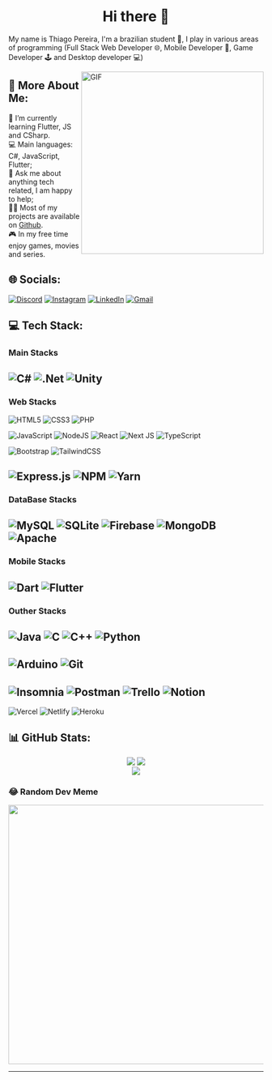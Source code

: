 <h1 align=center> Hi there 👋 </h1>

My name is Thiago Pereira, I'm a brazilian student 📖, I play in various areas of programming (Full Stack Web Developer 🌐, Mobile Developer 📱, Game Developer 🕹 and Desktop developer 💻)

<img align="right" alt="GIF" src="https://raw.githubusercontent.com/ThiagoPereira232/ThiagoPereira232/main/imgs/Code%20typing.gif" width="360px"/>

## 💫 More About Me:
🌱 I’m currently learning Flutter, JS and CSharp.<br>
💻 Main languages: C#, JavaScript, Flutter;<br>
💬 Ask me about anything tech related, I am happy to help;<br>
👨‍💻 Most of my projects are available on [Github](https://github.com/ThiagoPereira232?tab=repositories).<br>
🎮 In my free time enjoy games, movies and series.


## 🌐 Socials:
[![Discord](https://img.shields.io/badge/Discord-7289DA?style=for-the-badge&logo=discord&logoColor=white)](https://discord.gg///thiago#6669) 
[![Instagram](https://img.shields.io/badge/Instagram-E4405F?style=for-the-badge&logo=instagram&logoColor=white)](https://instagram.com/_pereira.thiago) 
[![LinkedIn](https://img.shields.io/badge/LinkedIn-0077B5?style=for-the-badge&logo=linkedin&logoColor=white)](https://linkedin.com/in/thiago-pereiradev) 
[![Gmail](https://img.shields.io/badge/Gmail-D14836?style=for-the-badge&logo=gmail&logoColor=white)](mailto:pereira.tp.thiago@gmail.com) 

## 💻 Tech Stack:

### Main Stacks
![C#](https://img.shields.io/badge/c%23-%23239120.svg?style=for-the-badge&logo=c-sharp&logoColor=white) 
![.Net](https://img.shields.io/badge/.NET-5C2D91?style=for-the-badge&logo=.net&logoColor=white) 
![Unity](https://img.shields.io/badge/Unity-100000?style=for-the-badge&logo=unity&logoColor=white) 
---
### Web Stacks
![HTML5](https://img.shields.io/badge/html5-%23E34F26.svg?style=for-the-badge&logo=html5&logoColor=white) 
![CSS3](https://img.shields.io/badge/css3-%231572B6.svg?style=for-the-badge&logo=css3&logoColor=white) 
![PHP](https://img.shields.io/badge/php-%23777BB4.svg?style=for-the-badge&logo=php&logoColor=white)

![JavaScript](https://img.shields.io/badge/javascript-%23323330.svg?style=for-the-badge&logo=javascript&logoColor=%23F7DF1E) 
![NodeJS](https://img.shields.io/badge/node.js-6DA55F?style=for-the-badge&logo=node.js&logoColor=white) 
![React](https://img.shields.io/badge/react-%2320232a.svg?style=for-the-badge&logo=react&logoColor=%2361DAFB) 
![Next JS](https://img.shields.io/badge/Next-black?style=for-the-badge&logo=next.js&logoColor=white) 
![TypeScript](https://img.shields.io/badge/typescript-%23007ACC.svg?style=for-the-badge&logo=typescript&logoColor=white)

![Bootstrap](https://img.shields.io/badge/bootstrap-%23563D7C.svg?style=for-the-badge&logo=bootstrap&logoColor=white) 
![TailwindCSS](https://img.shields.io/badge/tailwindcss-%2338B2AC.svg?style=for-the-badge&logo=tailwind-css&logoColor=white) 

![Express.js](https://img.shields.io/badge/express.js-%23404d59.svg?style=for-the-badge&logo=express&logoColor=%2361DAFB) 
![NPM](https://img.shields.io/badge/NPM-%23000000.svg?style=for-the-badge&logo=npm&logoColor=white) 
![Yarn](https://img.shields.io/badge/yarn-%232C8EBB.svg?style=for-the-badge&logo=yarn&logoColor=white) 
---
### DataBase Stacks
![MySQL](https://img.shields.io/badge/mysql-%2300f.svg?style=for-the-badge&logo=mysql&logoColor=white) 
![SQLite](https://img.shields.io/badge/sqlite-%2307405e.svg?style=for-the-badge&logo=sqlite&logoColor=white) 
![Firebase](https://img.shields.io/badge/firebase-%23039BE5.svg?style=for-the-badge&logo=firebase) 
![MongoDB](https://img.shields.io/badge/MongoDB-%234ea94b.svg?style=for-the-badge&logo=mongodb&logoColor=white)
![Apache](https://img.shields.io/badge/apache-%23D42029.svg?style=for-the-badge&logo=apache&logoColor=white) 
---
### Mobile Stacks
![Dart](https://img.shields.io/badge/dart-%230175C2.svg?style=for-the-badge&logo=dart&logoColor=white) 
![Flutter](https://img.shields.io/badge/Flutter-%2302569B.svg?style=for-the-badge&logo=Flutter&logoColor=white) 
---
### Outher Stacks
![Java](https://img.shields.io/badge/java-%23ED8B00.svg?style=for-the-badge&logo=java&logoColor=white) 
![C](https://img.shields.io/badge/c-%2300599C.svg?style=for-the-badge&logo=c&logoColor=white) 
![C++](https://img.shields.io/badge/c++-%2300599C.svg?style=for-the-badge&logo=c%2B%2B&logoColor=white) 
![Python](https://img.shields.io/badge/python-3670A0?style=for-the-badge&logo=python&logoColor=ffdd54) 
---
![Arduino](https://img.shields.io/badge/-Arduino-00979D?style=for-the-badge&logo=Arduino&logoColor=white) 
![Git](https://img.shields.io/badge/Git-E34F26?style=for-the-badge&logo=git&logoColor=white)
---
![Insomnia](https://img.shields.io/badge/Insomnia-black?style=for-the-badge&logo=insomnia&logoColor=5849BE)
![Postman](https://img.shields.io/badge/Postman-FF6C37?style=for-the-badge&logo=postman&logoColor=white) 
![Trello](https://img.shields.io/badge/Trello-%23026AA7.svg?style=for-the-badge&logo=Trello&logoColor=white) 
![Notion](https://img.shields.io/badge/Notion-%23000000.svg?style=for-the-badge&logo=notion&logoColor=white) 
---
![Vercel](https://img.shields.io/badge/vercel-%23000000.svg?style=for-the-badge&logo=vercel&logoColor=white) 
![Netlify](https://img.shields.io/badge/netlify-%23000000.svg?style=for-the-badge&logo=netlify&logoColor=#00C7B7) 
![Heroku](https://img.shields.io/badge/heroku-%23430098.svg?style=for-the-badge&logo=heroku&logoColor=white) 

  
## 📊 GitHub Stats:
<div align="center">
            
![](https://github-readme-stats.vercel.app/api?username=pereirathiago&theme=dracula&hide_border=false&include_all_commits=false&count_private=true)
![](https://github-readme-streak-stats.herokuapp.com/?user=pereirathiago&theme=dracula&hide_border=false)<br/>
![](https://github-readme-stats.vercel.app/api/top-langs/?username=pereirathiago&theme=dracula&hide_border=false&include_all_commits=false&count_private=true&layout=compact)
</div>

### 😂 Random Dev Meme
<img src="https://random-memer.herokuapp.com/" width="512px"/>

---
<!--[![](https://visitcount.itsvg.in/api?id=ThiagoPereira232&icon=2&color=0)](https://visitcount.itsvg.in) -->

<!-- Proudly created with GPRM ( https://gprm.itsvg.in ) -->
